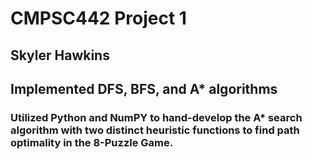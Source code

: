 # CMPSC442 Project 1
## Skyler Hawkins

## Implemented DFS, BFS, and A* algorithms 
### Utilized Python and NumPY to hand-develop the A* search algorithm with two distinct heuristic functions to find path optimality in the 8-Puzzle Game.
